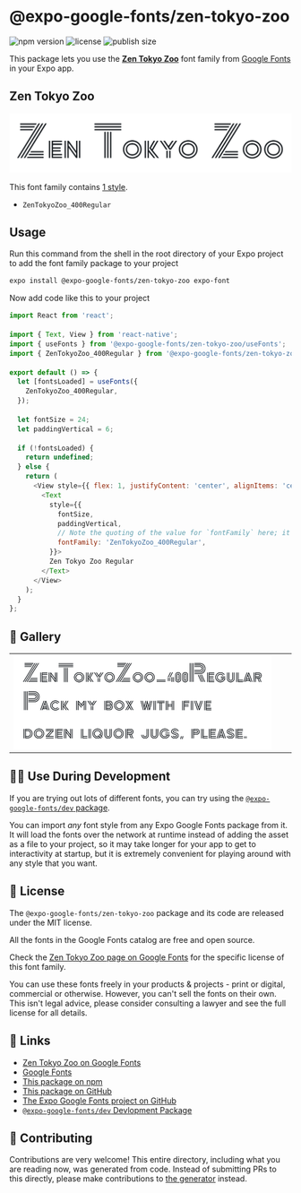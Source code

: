 # @expo-google-fonts/zen-tokyo-zoo

![npm version](https://flat.badgen.net/npm/v/@expo-google-fonts/zen-tokyo-zoo)
![license](https://flat.badgen.net/github/license/expo/google-fonts)
![publish size](https://flat.badgen.net/packagephobia/install/@expo-google-fonts/zen-tokyo-zoo)

This package lets you use the [**Zen Tokyo Zoo**](https://fonts.google.com/specimen/Zen+Tokyo+Zoo) font family from [Google Fonts](https://fonts.google.com/) in your Expo app.

## Zen Tokyo Zoo

![Zen Tokyo Zoo](./font-family.png)

This font family contains [1 style](#-gallery).

- `ZenTokyoZoo_400Regular`

## Usage

Run this command from the shell in the root directory of your Expo project to add the font family package to your project
```sh
expo install @expo-google-fonts/zen-tokyo-zoo expo-font
```

Now add code like this to your project
```js
import React from 'react';

import { Text, View } from 'react-native';
import { useFonts } from '@expo-google-fonts/zen-tokyo-zoo/useFonts';
import { ZenTokyoZoo_400Regular } from '@expo-google-fonts/zen-tokyo-zoo/400Regular';

export default () => {
  let [fontsLoaded] = useFonts({
    ZenTokyoZoo_400Regular,
  });

  let fontSize = 24;
  let paddingVertical = 6;

  if (!fontsLoaded) {
    return undefined;
  } else {
    return (
      <View style={{ flex: 1, justifyContent: 'center', alignItems: 'center' }}>
        <Text
          style={{
            fontSize,
            paddingVertical,
            // Note the quoting of the value for `fontFamily` here; it expects a string!
            fontFamily: 'ZenTokyoZoo_400Regular',
          }}>
          Zen Tokyo Zoo Regular
        </Text>
      </View>
    );
  }
};

```

## 🔡 Gallery


||||
|-|-|-|
|![ZenTokyoZoo_400Regular](./ZenTokyoZoo_400Regular.ttf.png)||||


## 👩‍💻 Use During Development

If you are trying out lots of different fonts, you can try using the [`@expo-google-fonts/dev` package](https://github.com/expo/google-fonts/tree/master/font-packages/dev#readme).

You can import *any* font style from any Expo Google Fonts package from it. It will load the fonts
over the network at runtime instead of adding the asset as a file to your project, so it may take longer
for your app to get to interactivity at startup, but it is extremely convenient
for playing around with any style that you want.

## 📖 License

The `@expo-google-fonts/zen-tokyo-zoo` package and its code are released under the MIT license.

All the fonts in the Google Fonts catalog are free and open source.

Check the [Zen Tokyo Zoo page on Google Fonts](https://fonts.google.com/specimen/Zen+Tokyo+Zoo) for the specific license of this font family.

You can use these fonts freely in your products & projects - print or digital, commercial or otherwise. However, you can't sell the fonts on their own. This isn't legal advice, please consider consulting a lawyer and see the full license for all details.

## 🔗 Links

- [Zen Tokyo Zoo on Google Fonts](https://fonts.google.com/specimen/Zen+Tokyo+Zoo)
- [Google Fonts](https://fonts.google.com/)
- [This package on npm](https://www.npmjs.com/package/@expo-google-fonts/zen-tokyo-zoo)
- [This package on GitHub](https://github.com/expo/google-fonts/tree/master/font-packages/zen-tokyo-zoo)
- [The Expo Google Fonts project on GitHub](https://github.com/expo/google-fonts)
- [`@expo-google-fonts/dev` Devlopment Package](https://github.com/expo/google-fonts/tree/master/font-packages/dev)

## 🤝 Contributing

Contributions are very welcome! This entire directory, including what you are reading now, was generated from code. Instead of submitting PRs to this directly, please make contributions to [the generator](https://github.com/expo/google-fonts/tree/master/packages/generator) instead.
